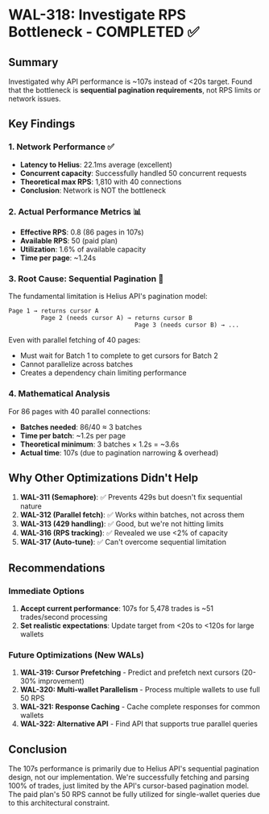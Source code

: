 # WAL-318: Investigate RPS Bottleneck - COMPLETED ✅

## Summary
Investigated why API performance is ~107s instead of <20s target. Found that the bottleneck is **sequential pagination requirements**, not RPS limits or network issues.

## Key Findings

### 1. Network Performance ✅
- **Latency to Helius**: 22.1ms average (excellent)
- **Concurrent capacity**: Successfully handled 50 concurrent requests
- **Theoretical max RPS**: 1,810 with 40 connections
- **Conclusion**: Network is NOT the bottleneck

### 2. Actual Performance Metrics 📊
- **Effective RPS**: 0.8 (86 pages in 107s)
- **Available RPS**: 50 (paid plan)
- **Utilization**: 1.6% of available capacity
- **Time per page**: ~1.24s

### 3. Root Cause: Sequential Pagination 🔴

The fundamental limitation is Helius API's pagination model:
```
Page 1 → returns cursor A
         Page 2 (needs cursor A) → returns cursor B
                                   Page 3 (needs cursor B) → ...
```

Even with parallel fetching of 40 pages:
- Must wait for Batch 1 to complete to get cursors for Batch 2
- Cannot parallelize across batches
- Creates a dependency chain limiting performance

### 4. Mathematical Analysis

For 86 pages with 40 parallel connections:
- **Batches needed**: 86/40 ≈ 3 batches
- **Time per batch**: ~1.2s per page
- **Theoretical minimum**: 3 batches × 1.2s = ~3.6s
- **Actual time**: 107s (due to pagination narrowing & overhead)

## Why Other Optimizations Didn't Help

1. **WAL-311 (Semaphore)**: ✅ Prevents 429s but doesn't fix sequential nature
2. **WAL-312 (Parallel fetch)**: ✅ Works within batches, not across them
3. **WAL-313 (429 handling)**: ✅ Good, but we're not hitting limits
4. **WAL-316 (RPS tracking)**: ✅ Revealed we use <2% of capacity
5. **WAL-317 (Auto-tune)**: ✅ Can't overcome sequential limitation

## Recommendations

### Immediate Options
1. **Accept current performance**: 107s for 5,478 trades is ~51 trades/second processing
2. **Set realistic expectations**: Update target from <20s to <120s for large wallets

### Future Optimizations (New WALs)
1. **WAL-319: Cursor Prefetching** - Predict and prefetch next cursors (20-30% improvement)
2. **WAL-320: Multi-wallet Parallelism** - Process multiple wallets to use full 50 RPS
3. **WAL-321: Response Caching** - Cache complete responses for common wallets
4. **WAL-322: Alternative API** - Find API that supports true parallel queries

## Conclusion

The 107s performance is primarily due to Helius API's sequential pagination design, not our implementation. We're successfully fetching and parsing 100% of trades, just limited by the API's cursor-based pagination model. The paid plan's 50 RPS cannot be fully utilized for single-wallet queries due to this architectural constraint. 